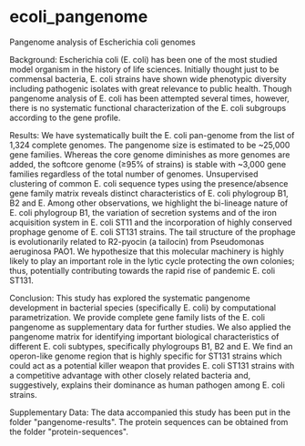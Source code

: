 # ecoli_pangenome
Pangenome analysis of Escherichia coli genomes

Background: 
Escherichia coli (E. coli) has been one of the most studied model organism in the history of life sciences. Initially thought just to be commensal bacteria, E. coli strains have shown wide phenotypic diversity including pathogenic isolates with great relevance to public health. Though pangenome analysis of E. coli has been attempted several times, however, there is no systematic functional characterization of the E. coli subgroups according to the gene profile. 

Results:
We have systematically built the E. coli pan-genome from the list of 1,324 complete genomes. The pangenome size is estimated to be ~25,000 gene families. Whereas the core genome diminishes as more genomes are added, the softcore genome (≥95% of strains) is stable with ~3,000 gene families regardless of the total number of genomes. Unsupervised clustering of common E. coli sequence types using the presence/absence gene family matrix reveals distinct characteristics of E. coli phylogroup B1, B2 and E.  Among other observations, we highlight the bi-lineage nature of E. coli phylogroup B1, the variation of secretion systems and of the iron acquisition system in E. coli ST11 and the incorporation of highly conserved prophage genome of E. coli ST131 strains. The tail structure of the prophage is evolutionarily related to R2-pyocin (a tailocin) from Pseudomonas aeruginosa PAO1. We hypothesize that this molecular machinery is highly likely to play an important role in the lytic cycle protecting the own colonies; thus, potentially contributing towards the rapid rise of pandemic E. coli ST131.

Conclusion:
This study has explored the systematic pangenome development in bacterial species (specifically E. coli) by computational parametrization. We provide complete gene family lists of the E. coli pangenome as supplementary data for further studies. We also applied the pangenome matrix for identifying important biological characteristics of different E. coli subtypes, specifically phylogroups B1, B2 and E. We find an operon-like genome region that is highly specific for ST131 strains which could act as a potential killer weapon that provides E. coli ST131 strains with a competitive advantage with other closely related bacteria and, suggestively, explains their dominance as human pathogen among E. coli strains. 

Supplementary Data:
The data accompanied this study has been put in the folder "pangenome-results". 
The protein sequences can be obtained from the folder "protein-sequences".
